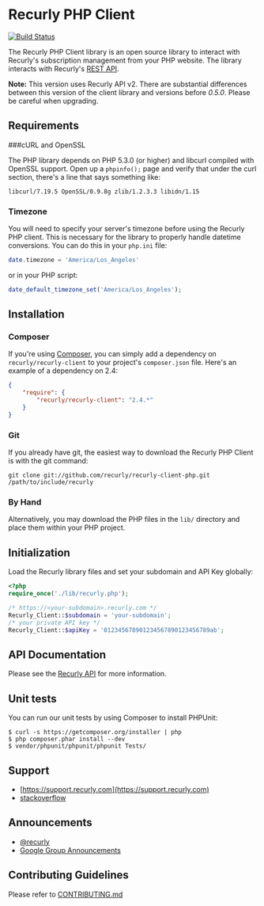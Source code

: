# Recurly PHP Client

[![Build Status](https://travis-ci.org/recurly/recurly-client-php.png?branch=master)](https://travis-ci.org/recurly/recurly-client-php)

The Recurly PHP Client library is an open source library to interact with
Recurly's subscription management from your PHP website. The library interacts
with Recurly's [REST API](https://dev.recurly.com/docs/getting-started).

**Note:** This version uses Recurly API v2. There are substantial differences
between this version of the client library and versions before _0.5.0_. Please
be careful when upgrading.

## Requirements

###cURL and OpenSSL

The PHP library depends on PHP 5.3.0 (or higher) and libcurl compiled with
OpenSSL support. Open up a `phpinfo();` page and verify that under the curl
section, there's a line that says something like:

```
libcurl/7.19.5 OpenSSL/0.9.8g zlib/1.2.3.3 libidn/1.15
```

### Timezone
You will need to specify your server's timezone before using the Recurly PHP client. This is necessary for the library to properly handle datetime conversions. You can do this in your `php.ini` file:

```php
date.timezone = 'America/Los_Angeles'
```

or in your PHP script:

```php
date_default_timezone_set('America/Los_Angeles');
```

## Installation

### Composer

If you're using [Composer](http://getcomposer.org/), you can simply add a
dependency on `recurly/recurly-client` to your project's `composer.json` file.
Here's an example of a dependency on 2.4:

```json
{
    "require": {
        "recurly/recurly-client": "2.4.*"
    }
}
```

### Git

If you already have git, the easiest way to download the Recurly PHP Client is
with the git command:

```
git clone git://github.com/recurly/recurly-client-php.git /path/to/include/recurly
```

### By Hand

Alternatively, you may download the PHP files in the `lib/` directory and place
them within your PHP project.

## Initialization

Load the Recurly library files and set your subdomain and API Key globally:

```php
<?php
require_once('./lib/recurly.php');

/* https://<your-subdomain>.recurly.com */
Recurly_Client::$subdomain = 'your-subdomain';
/* your private API key */
Recurly_Client::$apiKey = '012345678901234567890123456789ab';
```

## API Documentation

Please see the [Recurly API](https://dev.recurly.com/docs/getting-started) for more information.

## Unit tests

You can run our unit tests by using Composer to install PHPUnit:

```
$ curl -s https://getcomposer.org/installer | php
$ php composer.phar install --dev
$ vendor/phpunit/phpunit/phpunit Tests/
```

## Support

- [https://support.recurly.com](https://support.recurly.com)
- [stackoverflow](http://stackoverflow.com/questions/tagged/recurly)

## Announcements

- [@recurly](https://twitter.com/recurly)
- [Google Group Announcements](https://groups.google.com/group/recurly-api)

## Contributing Guidelines

Please refer to [CONTRIBUTING.md](CONTRIBUTING.md)
